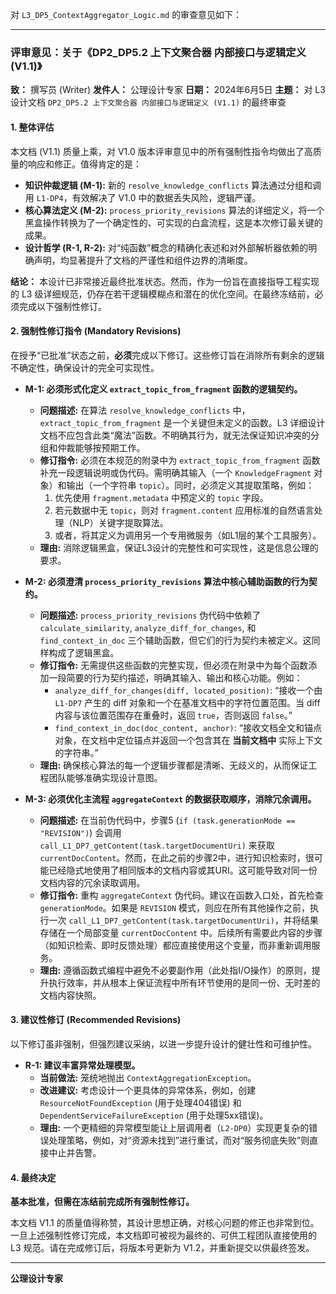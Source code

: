 对 `L3_DP5_ContextAggregator_Logic.md` 的审查意见如下：

---

### **评审意见：关于《DP2_DP5.2 上下文聚合器 内部接口与逻辑定义 (V1.1)》**

**致：** 撰写员 (Writer)
**发件人：** 公理设计专家
**日期：** 2024年6月5日
**主题：** 对 L3 设计文档 `DP2_DP5.2 上下文聚合器 内部接口与逻辑定义 (V1.1)` 的最终审查

#### **1. 整体评估**

本文档 (V1.1) 质量上乘，对 V1.0 版本评审意见中的所有强制性指令均做出了高质量的响应和修正。值得肯定的是：
*   **知识仲裁逻辑 (M-1):** 新的 `resolve_knowledge_conflicts` 算法通过分组和调用 `L1-DP4`，有效解决了 V1.0 中的数据丢失风险，逻辑严谨。
*   **核心算法定义 (M-2):** `process_priority_revisions` 算法的详细定义，将一个黑盒操作转换为了一个确定性的、可实现的白盒流程，这是本次修订最关键的成果。
*   **设计哲学 (R-1, R-2):** 对“纯函数”概念的精确化表述和对外部解析器依赖的明确声明，均显著提升了文档的严谨性和组件边界的清晰度。

**结论：** 本设计已非常接近最终批准状态。然而，作为一份旨在直接指导工程实现的 L3 级详细规范，仍存在若干逻辑模糊点和潜在的优化空间。在最终冻结前，必须完成以下强制性修订。

#### **2. 强制性修订指令 (Mandatory Revisions)**

在授予“已批准”状态之前，**必须**完成以下修订。这些修订旨在消除所有剩余的逻辑不确定性，确保设计的完全可实现性。

*   **M-1: 必须形式化定义 `extract_topic_from_fragment` 函数的逻辑契约。**
    *   **问题描述:** 在算法 `resolve_knowledge_conflicts` 中，`extract_topic_from_fragment` 是一个关键但未定义的函数。L3 详细设计文档不应包含此类“魔法”函数。不明确其行为，就无法保证知识冲突的分组和仲裁能够按预期工作。
    *   **修订指令:** 必须在本规范的附录中为 `extract_topic_from_fragment` 函数补充一段逻辑说明或伪代码。需明确其输入（一个 `KnowledgeFragment` 对象）和输出（一个字符串 `topic`）。同时，必须定义其提取策略，例如：
        1.  优先使用 `fragment.metadata` 中预定义的 `topic` 字段。
        2.  若元数据中无 `topic`，则对 `fragment.content` 应用标准的自然语言处理（NLP）关键字提取算法。
        3.  或者，将其定义为调用另一个专用微服务（如L1层的某个工具服务）。
    *   **理由:** 消除逻辑黑盒，保证L3设计的完整性和可实现性，这是信息公理的要求。

*   **M-2: 必须澄清 `process_priority_revisions` 算法中核心辅助函数的行为契约。**
    *   **问题描述:** `process_priority_revisions` 伪代码中依赖了 `calculate_similarity`, `analyze_diff_for_changes`, 和 `find_context_in_doc` 三个辅助函数，但它们的行为契约未被定义。这同样构成了逻辑黑盒。
    *   **修订指令:** 无需提供这些函数的完整实现，但必须在附录中为每个函数添加一段简要的行为契约描述，明确其输入、输出和核心功能。例如：
        *   `analyze_diff_for_changes(diff, located_position)`: “接收一个由 `L1-DP7` 产生的 diff 对象和一个在基准文档中的字符位置范围。当 diff 内容与该位置范围存在重叠时，返回 `true`，否则返回 `false`。”
        *   `find_context_in_doc(doc_content, anchor)`: “接收文档全文和锚点对象，在文档中定位锚点并返回一个包含其在 **当前文档中** 实际上下文的字符串。”
    *   **理由:** 确保核心算法的每一个逻辑步骤都是清晰、无歧义的，从而保证工程团队能够准确实现设计意图。

*   **M-3: 必须优化主流程 `aggregateContext` 的数据获取顺序，消除冗余调用。**
    *   **问题描述:** 在当前伪代码中，步骤5 (`if (task.generationMode == "REVISION")`) 会调用 `call_L1_DP7_getContent(task.targetDocumentUri)` 来获取 `currentDocContent`。然而，在此之前的步骤2中，进行知识检索时，很可能已经隐式地使用了相同版本的文档内容或其URI。这可能导致对同一份文档内容的冗余读取调用。
    *   **修订指令:** 重构 `aggregateContext` 伪代码。建议在函数入口处，首先检查 `generationMode`。如果是 `REVISION` 模式，则应在所有其他操作之前，执行一次 `call_L1_DP7_getContent(task.targetDocumentUri)`，并将结果存储在一个局部变量 `currentDocContent` 中。后续所有需要此内容的步骤（如知识检索、即时反馈处理）都应直接使用这个变量，而非重新调用服务。
    *   **理由:** 遵循函数式编程中避免不必要副作用（此处指I/O操作）的原则，提升执行效率，并从根本上保证流程中所有环节使用的是同一份、无时差的文档内容快照。

#### **3. 建议性修订 (Recommended Revisions)**

以下修订虽非强制，但强烈建议采纳，以进一步提升设计的健壮性和可维护性。

*   **R-1: 建议丰富异常处理模型。**
    *   **当前做法:** 笼统地抛出 `ContextAggregationException`。
    *   **改进建议:** 考虑设计一个更具体的异常体系，例如，创建 `ResourceNotFoundException` (用于处理404错误) 和 `DependentServiceFailureException` (用于处理5xx错误)。
    *   **理由:** 一个更精细的异常模型能让上层调用者（`L2-DP0`）实现更复杂的错误处理策略，例如，对“资源未找到”进行重试，而对“服务彻底失败”则直接中止并告警。

#### **4. 最终决定**

**基本批准，但需在冻结前完成所有强制性修订。**

本文档 V1.1 的质量值得称赞，其设计思想正确，对核心问题的修正也非常到位。一旦上述强制性修订完成，本文档即可被视为最终的、可供工程团队直接使用的 L3 规范。请在完成修订后，将版本号更新为 V1.2，并重新提交以供最终签发。

---
**公理设计专家**